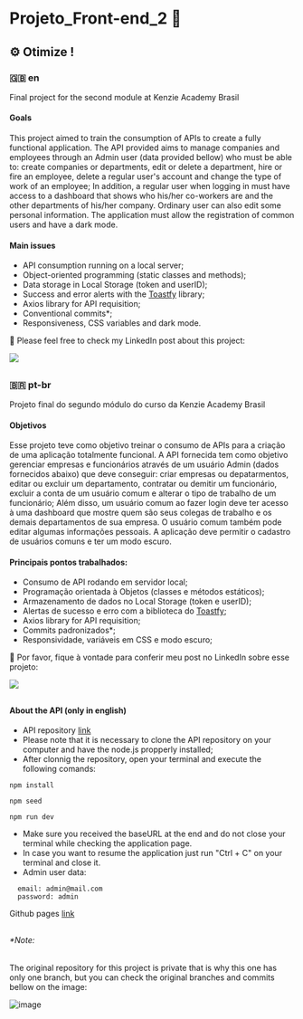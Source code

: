 # Projeto_Front-end_2 🏁

## ⚙️ Otimize !

### 🇬🇧 en
Final project for the second module at Kenzie Academy Brasil

#### Goals
This project aimed to train the consumption of APIs to create a fully functional application. The API provided aims to manage companies and employees through an Admin user (data provided bellow) who must be able to: create companies or departments, edit or delete a department, hire or fire an employee, delete a regular user's account and change the type of work of an employee; In addition, a regular user when logging in must have access to a dashboard that shows who his/her co-workers are and the other departments of his/her company. Ordinary user can also edit some personal information. The application must allow the registration of common users and have a dark mode.

#### Main issues
- API consumption running on a local server;
- Object-oriented programming (static classes and methods);
- Data storage in Local Storage (token and userID);
- Success and error alerts with the <a href="https://apvarun.github.io/toastify-js/">Toastfy</a> library;
- Axios library for API requisition;
- Conventional commits*;
- Responsiveness, CSS variables and dark mode.

👀 Please feel free to check my LinkedIn post about this project:

<a href="https://www.linkedin.com/posts/amandacosta94_javascript-css-activity-6975791896837128193-Tput?utm_source=share&utm_medium=member_desktop"><img src="https://img.shields.io/badge/LinkedIn-0077B5?style=for-the-badge&logo=linkedin&logoColor=white"> </a>

##

### 🇧🇷 pt-br
Projeto final do segundo módulo do curso da Kenzie Academy Brasil

#### Objetivos
Esse projeto teve como objetivo treinar o consumo de APIs para a criação de uma aplicação totalmente funcional. A API fornecida tem como objetivo gerenciar empresas e funcionários através de um usuário Admin (dados fornecidos abaixo) que deve conseguir: criar empresas ou depatarmentos, editar ou excluir um departamento, contratar ou demitir um funcionário, excluir a conta de um usuário comum e alterar o tipo de trabalho de um funcionário; Além disso, um usuário comum ao fazer login deve ter acesso à uma dashboard que mostre quem são seus colegas de trabalho e os demais departamentos de sua empresa. O usuário comum também pode editar algumas informações pessoais. A aplicação deve permitir o cadastro de usuários comuns e ter um modo escuro.

#### Principais pontos trabalhados:
- Consumo de API rodando em servidor local;
- Programação orientada à Objetos (classes e métodos estáticos);
- Armazenamento de dados no Local Storage (token e userID);
- Alertas de sucesso e erro com a biblioteca do <a href="https://apvarun.github.io/toastify-js/">Toastfy</a>;
- Axios library for API requisition;
- Commits padronizados*;
- Responsividade, variáveis em CSS e modo escuro;

👀 Por favor, fique à vontade para conferir meu post no LinkedIn sobre esse projeto:

<a href="https://www.linkedin.com/posts/amandacosta94_javascript-css-activity-6975791896837128193-Tput?utm_source=share&utm_medium=member_desktop"><img src="https://img.shields.io/badge/LinkedIn-0077B5?style=for-the-badge&logo=linkedin&logoColor=white"> </a>

##

#### About the API (only in english)

- API repository <a href="https://github.com/Jardel-Kenzie/m2-api-empresas"> link </a>
- Please note that it is necessary to clone the API repository on your computer and have the node.js propperly installed;
- After clonnig the repository, open your terminal and execute the following comands:
```
npm install
```
```
npm seed
```
```
npm run dev
```
- Make sure you received the baseURL at the end and do not close your terminal while checking the application page.
- In case you want to resume the application just run  "Ctrl + C" on your terminal and close it.
- Admin user data:
```
  email: admin@mail.com
  password: admin
```

Github pages <a href="https://mandacosta.github.io/Projeto_Front-end_2/" target:_blank> link </a>

##

###### *Note:
The original repository for this project is private that is why this one has only one branch, but you can check the original branches and commits bellow on the image:

![image](https://user-images.githubusercontent.com/106614499/190925219-1e8a4288-1dd0-433e-ae0d-9c630891dcda.png)

